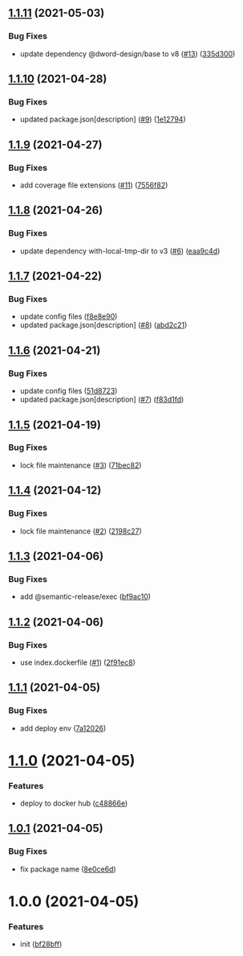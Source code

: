 ## [1.1.11](https://github.com/dword-design/base-config-docker/compare/v1.1.10...v1.1.11) (2021-05-03)


### Bug Fixes

* update dependency @dword-design/base to v8 ([#13](https://github.com/dword-design/base-config-docker/issues/13)) ([335d300](https://github.com/dword-design/base-config-docker/commit/335d3001d0d9f54d63dad27fb12296ee5fceb8d0))

## [1.1.10](https://github.com/dword-design/base-config-docker/compare/v1.1.9...v1.1.10) (2021-04-28)


### Bug Fixes

* updated package.json[description] ([#9](https://github.com/dword-design/base-config-docker/issues/9)) ([1e12794](https://github.com/dword-design/base-config-docker/commit/1e127948f088812579728a758bba0e5604d1cdd8))

## [1.1.9](https://github.com/dword-design/base-config-docker/compare/v1.1.8...v1.1.9) (2021-04-27)


### Bug Fixes

* add coverage file extensions ([#11](https://github.com/dword-design/base-config-docker/issues/11)) ([7556f82](https://github.com/dword-design/base-config-docker/commit/7556f82bf7c1c56ffa1cb63a4febb3e32f928b04))

## [1.1.8](https://github.com/dword-design/base-config-docker/compare/v1.1.7...v1.1.8) (2021-04-26)


### Bug Fixes

* update dependency with-local-tmp-dir to v3 ([#6](https://github.com/dword-design/base-config-docker/issues/6)) ([eaa9c4d](https://github.com/dword-design/base-config-docker/commit/eaa9c4d7306faf0ee84d399d649cdc8bb6a6b998))

## [1.1.7](https://github.com/dword-design/base-config-docker/compare/v1.1.6...v1.1.7) (2021-04-22)


### Bug Fixes

* update config files ([f8e8e90](https://github.com/dword-design/base-config-docker/commit/f8e8e904a41126c57fb75f647a4f3cb1fe5df1d8))
* updated package.json[description] ([#8](https://github.com/dword-design/base-config-docker/issues/8)) ([abd2c21](https://github.com/dword-design/base-config-docker/commit/abd2c21031b693cc4ad88282609056dfe0eaa241))

## [1.1.6](https://github.com/dword-design/base-config-docker/compare/v1.1.5...v1.1.6) (2021-04-21)


### Bug Fixes

* update config files ([51d8723](https://github.com/dword-design/base-config-docker/commit/51d87233d25b0201093ad925de832af8070b7e51))
* updated package.json[description] ([#7](https://github.com/dword-design/base-config-docker/issues/7)) ([f83d1fd](https://github.com/dword-design/base-config-docker/commit/f83d1fd13684a13a8a9db3ec47028a190c507eb9))

## [1.1.5](https://github.com/dword-design/base-config-docker/compare/v1.1.4...v1.1.5) (2021-04-19)


### Bug Fixes

* lock file maintenance ([#3](https://github.com/dword-design/base-config-docker/issues/3)) ([71bec82](https://github.com/dword-design/base-config-docker/commit/71bec8270fd8c45f0b2c7201412e9f81321102f4))

## [1.1.4](https://github.com/dword-design/base-config-docker/compare/v1.1.3...v1.1.4) (2021-04-12)


### Bug Fixes

* lock file maintenance ([#2](https://github.com/dword-design/base-config-docker/issues/2)) ([2198c27](https://github.com/dword-design/base-config-docker/commit/2198c277722d5ae7050e4911e892a49e87c536ed))

## [1.1.3](https://github.com/dword-design/base-config-docker/compare/v1.1.2...v1.1.3) (2021-04-06)


### Bug Fixes

* add @semantic-release/exec ([bf9ac10](https://github.com/dword-design/base-config-docker/commit/bf9ac109b559e706d843c73448c3a8ef8e810d96))

## [1.1.2](https://github.com/dword-design/base-config-docker/compare/v1.1.1...v1.1.2) (2021-04-06)


### Bug Fixes

* use index.dockerfile ([#1](https://github.com/dword-design/base-config-docker/issues/1)) ([2f91ec8](https://github.com/dword-design/base-config-docker/commit/2f91ec8408f401a0d0fd3e5b5e78b1f7a450d0ec))

## [1.1.1](https://github.com/dword-design/base-config-docker/compare/v1.1.0...v1.1.1) (2021-04-05)


### Bug Fixes

* add deploy env ([7a12026](https://github.com/dword-design/base-config-docker/commit/7a1202661b70a429f91affefe466eee8cddca31a))

# [1.1.0](https://github.com/dword-design/base-config-docker/compare/v1.0.1...v1.1.0) (2021-04-05)


### Features

* deploy to docker hub ([c48866e](https://github.com/dword-design/base-config-docker/commit/c48866efb28f015ef5d7fc1aa927f3091f904f03))

## [1.0.1](https://github.com/dword-design/base-config-docker/compare/v1.0.0...v1.0.1) (2021-04-05)


### Bug Fixes

* fix package name ([8e0ce6d](https://github.com/dword-design/base-config-docker/commit/8e0ce6dec58d0caa87725b61bd2c67a9030fd468))

# 1.0.0 (2021-04-05)


### Features

* init ([bf28bff](https://github.com/dword-design/base-config-docker/commit/bf28bffaaec52d83ff72d43f598bc7c7ecce71ef))

